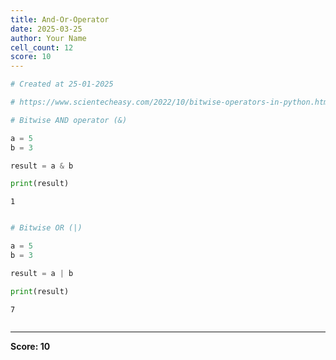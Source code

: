```yaml
---
title: And-Or-Operator
date: 2025-03-25
author: Your Name
cell_count: 12
score: 10
---
```


```python
# Created at 25-01-2025
```


```python
# https://www.scientecheasy.com/2022/10/bitwise-operators-in-python.html/
```


```python
# Bitwise AND operator (&)
```


```python
a = 5
b = 3 
```


```python
result = a & b 
```


```python
print(result)
```

    1



```python

```


```python
# Bitwise OR (|)
```


```python
a = 5
b = 3 
```


```python
result = a | b
```


```python
print(result)
```

    7



```python

```


---
**Score: 10**
